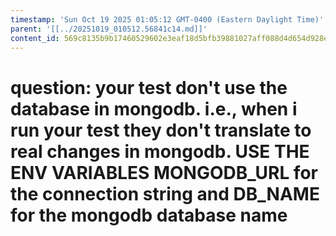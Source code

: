 ```yaml
---
timestamp: 'Sun Oct 19 2025 01:05:12 GMT-0400 (Eastern Daylight Time)'
parent: '[[../20251019_010512.56841c14.md]]'
content_id: 569c8135b9b17460529602e3eaf18d5bfb39881027aff088d4d654d928ebe0a4
---
```


# question: your test don't use the database in mongodb. i.e., when i run your test they don't translate to real changes in mongodb. USE THE ENV VARIABLES MONGODB\_URL for the connection string and DB\_NAME for the mongodb database name
